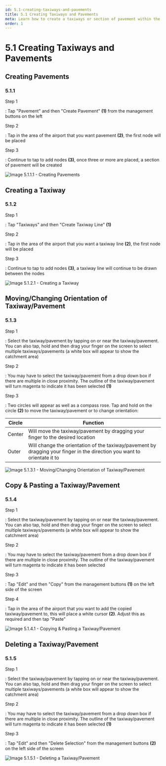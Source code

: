 ```yaml
---
id: 5.1-creating-taxiways-and-pavements
title: 5.1 Creating Taxiways and Pavements
meta: Learn how to create a taxiways or section of pavement within the Scenery Editor of Infinite Flight.
order: 1
---
```




# 5.1 Creating Taxiways and Pavements



## Creating Pavements

### 5.1.1

Step 1

: Tap "Pavement" and then "Create Pavement" **(1)** from the management buttons on the left



Step 2

: Tap in the area of the airport that you want pavement **(2)**, the first node will be placed



Step 3

: Continue to tap to add nodes **(3)**, once three or more are placed, a section of pavement will be created



![Image 5.1.1.1 - Creating Pavements](_images/manual/frames/5.1.1.1.png)



## Creating a Taxiway

### 5.1.2

Step 1

: Tap "Taxiways" and then "Create Taxiway Line" **(1)**



Step 2

: Tap in the area of the airport that you want a taxiway line **(2)**, the first node will be placed



Step 3

: Continue to tap to add nodes **(3)**, a taxiway line will continue to be drawn between the nodes



![Image 5.1.2.1 - Creating a Taxiway](_images/manual/frames/5.1.2.1.png)



## Moving/Changing Orientation of Taxiway/Pavement

### 5.1.3

Step 1

: Select the taxiway/pavement by tapping on or near the taxiway/pavement. You can also tap, hold and then drag your finger on the screen to select multiple taxiways/pavements (a white box will appear to show the catchment area)



Step 2

: You may have to select the taxiway/pavement from a drop down box if there are multiple in close proximity. The outline of the taxiway/pavement will turn magenta to indicate it has been selected **(1)**



Step 3

: Two circles will appear as well as a compass rose. Tap and hold on the circle **(2)** to move the taxiway/pavement or to change orientation:



| Circle | Function                                                     |
| ------ | ------------------------------------------------------------ |
| Center | Will move the taxiway/pavement by dragging your finger to the desired location |
| Outer  | Will change the orientation of the taxiway/pavement by dragging your finger in the direction you want to orientate it to |



![Image 5.1.3.1 - Moving/Changing Orientation of Taxiway/Pavement](_images/manual/frames/5.1.3.1.png)



## Copy & Pasting a Taxiway/Pavement

### 5.1.4

Step 1

: Select the taxiway/pavement by tapping on or near the taxiway/pavement. You can also tap, hold and then drag your finger on the screen to select multiple taxiways/pavements (a white box will appear to show the catchment area)



Step 2

: You may have to select the taxiway/pavement from a drop down box if there are multiple in close proximity. The outline of the taxiway/pavement will turn magenta to indicate it has been selected 



Step 3

: Tap "Edit" and then "Copy" from the management buttons **(1)** on the left side of the screen 



Step 4

: Tap in the area of the airport that you want to add the copied taxiway/pavement to, this will place a white cursor **(2)**. Adjust this as required and then tap "Paste"



![Image 5.1.4.1 - Copying & Pasting a Taxiway/Pavement](_images/manual/frames/5.1.4.1.png)



## Deleting a Taxiway/Pavement

### 5.1.5

Step 1

: Select the taxiway/pavement by tapping on or near the taxiway/pavement. You can also tap, hold and then drag your finger on the screen to select multiple taxiways/pavements (a white box will appear to show the catchment area)



Step 2

: You may have to select the taxiway/pavement from a drop down box if there are multiple in close proximity. The outline of the taxiway/pavement will turn magenta to indicate it has been selected **(1)**



Step 3

: Tap "Edit" and then "Delete Selection" from the management buttons **(2)** on the left side of the screen 



![Image 5.1.5.1 - Deleting a Taxiway/Pavement](_images/manual/frames/5.1.5.1.png)
